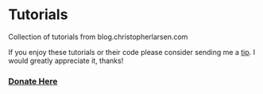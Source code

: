 # Tutorials
Collection of tutorials from blog.christopherlarsen.com

If you enjoy these tutorials or their code please consider sending me a [tip](https://www.paypal.com/cgi-bin/webscr?cmd=_s-xclick&hosted_button_id=WUTM7P4JNRFAG&source=url).  I would greatly appreciate it, thanks!

### [Donate Here](https://www.paypal.com/cgi-bin/webscr?cmd=_s-xclick&hosted_button_id=WUTM7P4JNRFAG&source=url)
